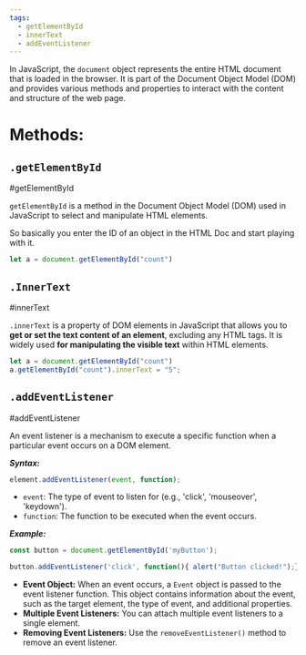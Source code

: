 ```yaml
---
tags:
  - getElementById
  - innerText
  - addEventListener
---
```


In JavaScript, the `document` object represents the entire HTML document that is loaded in the browser. It is part of the Document Object Model (DOM) and provides various methods and properties to interact with the content and structure of the web page.

# Methods:

## `.getElementById`
#getElementById 

`getElementById` is a method in the Document Object Model (DOM) used in JavaScript to select and manipulate HTML elements.

So basically you enter the ID of an object in the HTML Doc and start playing with it.

```js
let a = document.getElementById("count")
``` 


## `.InnerText`
#innerText 

`.innerText` is a property of DOM elements in JavaScript that allows you to **get or set the text content of an element**, excluding any HTML tags. It is widely used **for manipulating the visible text** within HTML elements.

```js
let a = document.getElementById("count")
a.getElementById("count").innerText = "5";
```

## `.addEventListener`
#addEventListener

An event listener is a mechanism to execute a specific function when a particular event occurs on a DOM element.

***Syntax:***
```js
element.addEventListener(event, function);
```
- `event`: The type of event to listen for (e.g., 'click', 'mouseover', 'keydown').
- `function`: The function to be executed when the event occurs.

***Example:***
```js
const button = document.getElementById('myButton');

button.addEventListener('click', function(){ alert("Button clicked!");});
```
- **Event Object:** When an event occurs, a `Event` object is passed to the event listener function. This object contains information about the event, such as the target element, the type of event, and additional properties.
- **Multiple Event Listeners:** You can attach multiple event listeners to a single element.
- **Removing Event Listeners:** Use the `removeEventListener()` method to remove an event listener.
